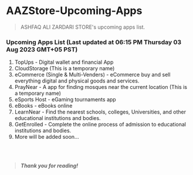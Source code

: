 # AAZStore-Upcoming-Apps
> ASHFAQ ALI ZARDARI STORE's upcoming apps list.

### Upcoming Apps List (Last updated at 06:15 PM Thursday 03 Aug 2023 GMT+05 PST)

  
1. TopUps - Digital wallet and financial App
1. CloudStorage (This is a temporary name)
1. eCommerce (Single & Multi-Venders) - eCommerce buy and sell everything digital and physical goods and services. 
1. PrayNear - A app for finding mosques near the current location (This is a temporary name)
1. eSports Host - eGaming tournaments app
1. eBooks - eBooks online
1. LearnNear - Find the nearest schools, colleges, Universities, and other educational institutions and bodies.
1. GetEnrolled - Complete the online process of admission to educational institutions and bodies.
1. More will be added soon...  
  
<br>
<br>
   
> **_Thank you for reading!_**
